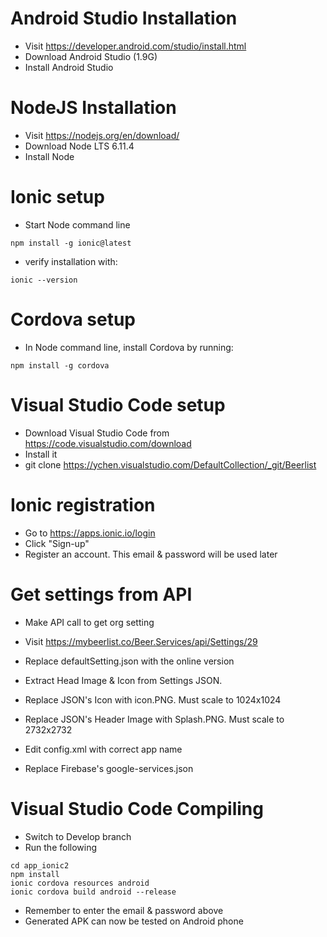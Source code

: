 # Android Studio Installation
- Visit https://developer.android.com/studio/install.html
- Download Android Studio (1.9G)
- Install Android Studio

# NodeJS Installation
- Visit https://nodejs.org/en/download/
- Download Node LTS 6.11.4
- Install Node

# Ionic setup
- Start Node command line
```
npm install -g ionic@latest
```
- verify installation with:
```
ionic --version
```

# Cordova setup
- In Node command line, install Cordova by running:
```
npm install -g cordova
```
# Visual Studio Code setup
- Download Visual Studio Code from https://code.visualstudio.com/download
- Install it
- git clone https://ychen.visualstudio.com/DefaultCollection/_git/Beerlist

# Ionic registration
- Go to https://apps.ionic.io/login
- Click "Sign-up"
- Register an account. This email & password will be used later

# Get settings from API
- Make API call to get org setting

- Visit https://mybeerlist.co/Beer.Services/api/Settings/29
- Replace defaultSetting.json with the online version
- Extract Head Image & Icon from Settings JSON. 
- Replace JSON's Icon with icon.PNG. Must scale to 1024x1024
- Replace JSON's Header Image with Splash.PNG. Must scale to 2732x2732
- Edit config.xml with correct app name
- Replace Firebase's google-services.json 

# Visual Studio Code Compiling
- Switch to Develop branch
- Run the following
```
cd app_ionic2
npm install
ionic cordova resources android
ionic cordova build android --release
```
- Remember to enter the email & password above
- Generated APK can now be tested on Android phone








